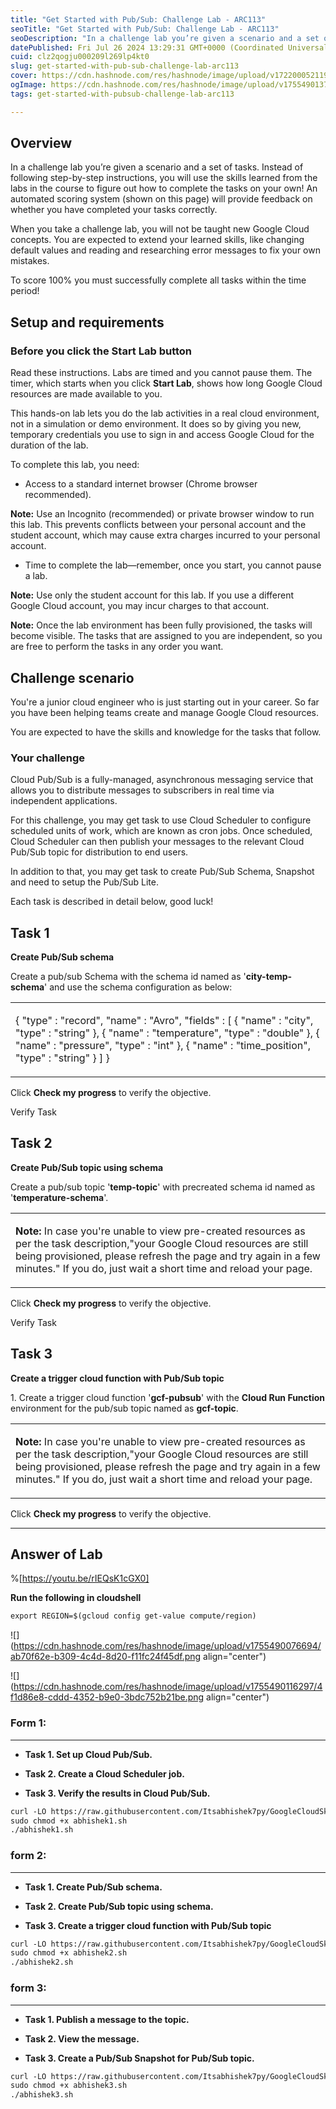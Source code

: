 ```yaml
---
title: "Get Started with Pub/Sub: Challenge Lab - ARC113"
seoTitle: "Get Started with Pub/Sub: Challenge Lab - ARC113"
seoDescription: "In a challenge lab you’re given a scenario and a set of tasks. Instead of following step-by-step instructions, you will use the skills learned from the labs"
datePublished: Fri Jul 26 2024 13:29:31 GMT+0000 (Coordinated Universal Time)
cuid: clz2qogju000209l269lp4kt0
slug: get-started-with-pub-sub-challenge-lab-arc113
cover: https://cdn.hashnode.com/res/hashnode/image/upload/v1722000521196/d4e91078-0a5b-4b4d-8970-31acff692a3f.png
ogImage: https://cdn.hashnode.com/res/hashnode/image/upload/v1755490137198/4e96aa3e-9857-4470-9b1f-cf976f9d14de.png
tags: get-started-with-pubsub-challenge-lab-arc113

---
```


## Overview

In a challenge lab you’re given a scenario and a set of tasks. Instead of following step-by-step instructions, you will use the skills learned from the labs in the course to figure out how to complete the tasks on your own! An automated scoring system (shown on this page) will provide feedback on whether you have completed your tasks correctly.

When you take a challenge lab, you will not be taught new Google Cloud concepts. You are expected to extend your learned skills, like changing default values and reading and researching error messages to fix your own mistakes.

To score 100% you must successfully complete all tasks within the time period!

## Setup and requirements

### Before you click the Start Lab button

Read these instructions. Labs are timed and you cannot pause them. The timer, which starts when you click **Start Lab**, shows how long Google Cloud resources are made available to you.

This hands-on lab lets you do the lab activities in a real cloud environment, not in a simulation or demo environment. It does so by giving you new, temporary credentials you use to sign in and access Google Cloud for the duration of the lab.

To complete this lab, you need:

* Access to a standard internet browser (Chrome browser recommended).
    

**Note:** Use an Incognito (recommended) or private browser window to run this lab. This prevents conflicts between your personal account and the student account, which may cause extra charges incurred to your personal account.

* Time to complete the lab—remember, once you start, you cannot pause a lab.
    

**Note:** Use only the student account for this lab. If you use a different Google Cloud account, you may incur charges to that account.

**Note:** Once the lab environment has been fully provisioned, the tasks will become visible. The tasks that are assigned to you are independent, so you are free to perform the tasks in any order you want.

## Challenge scenario

You're a junior cloud engineer who is just starting out in your career. So far you have been helping teams create and manage Google Cloud resources.

You are expected to have the skills and knowledge for the tasks that follow.

### Your challenge

Cloud Pub/Sub is a fully-managed, asynchronous messaging service that allows you to distribute messages to subscribers in real time via independent applications.

For this challenge, you may get task to use Cloud Scheduler to configure scheduled units of work, which are known as cron jobs. Once scheduled, Cloud Scheduler can then publish your messages to the relevant Cloud Pub/Sub topic for distribution to end users.

In addition to that, you may get task to create Pub/Sub Schema, Snapshot and need to setup the Pub/Sub Lite.

Each task is described in detail below, good luck!

## Task 1

**Create Pub/Sub schema**

Create a pub/sub Schema with the schema id named as '**city-temp-schema**' and use the schema configuration as below:

<table><tbody><tr><td colspan="1" rowspan="1"><p>{ "type" : "record", "name" : "Avro", "fields" : [ { "name" : "city", "type" : "string" }, { "name" : "temperature", "type" : "double" }, { "name" : "pressure", "type" : "int" }, { "name" : "time_position", "type" : "string" } ] }</p></td></tr></tbody></table>

Click **Check my progress** to verify the objective.

Verify Task

## Task 2

**Create Pub/Sub topic using schema**

Create a pub/sub topic '**temp-topic**' with precreated schema id named as '**temperature-schema**'.

<table><tbody><tr><td colspan="1" rowspan="1"><p><strong>Note: </strong>In case you're unable to view pre-created resources as per the task description,"your Google Cloud resources are still being provisioned, please refresh the page and try again in a few minutes." If you do, just wait a short time and reload your page.</p></td></tr></tbody></table>

Click **Check my progress** to verify the objective.

Verify Task

## Task 3

**Create a trigger cloud function with Pub/Sub topic**

1\. Create a trigger cloud function '**gcf-pubsub**' with the **Cloud Run Function** environment for the pub/sub topic named as **gcf-topic**.

<table><tbody><tr><td colspan="1" rowspan="1"><p><strong>Note: </strong>In case you're unable to view pre-created resources as per the task description,"your Google Cloud resources are still being provisioned, please refresh the page and try again in a few minutes." If you do, just wait a short time and reload your page.</p></td></tr></tbody></table>

Click **Check my progress** to verify the objective.

---

## Answer of Lab

%[https://youtu.be/rIEQsK1cGX0] 

**Run the following in cloudshell**

```apache
export REGION=$(gcloud config get-value compute/region)
```

![](https://cdn.hashnode.com/res/hashnode/image/upload/v1755490076694/ab70f62e-b309-4c4d-8d20-f11fc24f45df.png align="center")

![](https://cdn.hashnode.com/res/hashnode/image/upload/v1755490116297/4f1d86e8-cddd-4352-b9e0-3bdc752b21be.png align="center")

### **Form 1:**

---

* **Task 1. Set up Cloud Pub/Sub.**
    
* **Task 2. Create a Cloud Scheduler job.**
    
* **Task 3. Verify the results in Cloud Pub/Sub.**
    

```apache
curl -LO https://raw.githubusercontent.com/Itsabhishek7py/GoogleCloudSkillsboost/refs/heads/main/Get%20Started%20with%20PubSub%3A%20Challenge%20Lab/abhishek1.sh
sudo chmod +x abhishek1.sh
./abhishek1.sh
```

### **form 2:**

---

* **Task 1. Create Pub/Sub schema.**
    
* **Task 2. Create Pub/Sub topic using schema.**
    
* **Task 3. Create a trigger cloud function with Pub/Sub topic**
    

```apache
curl -LO https://raw.githubusercontent.com/Itsabhishek7py/GoogleCloudSkillsboost/refs/heads/main/Get%20Started%20with%20PubSub%3A%20Challenge%20Lab/abhishek2.sh
sudo chmod +x abhishek2.sh
./abhishek2.sh
```

### **form 3:**

---

* **Task 1. Publish a message to the topic.**
    
* **Task 2. View the message.**
    
* **Task 3. Create a Pub/Sub Snapshot for Pub/Sub topic.**
    

```apache
curl -LO https://raw.githubusercontent.com/Itsabhishek7py/GoogleCloudSkillsboost/refs/heads/main/Get%20Started%20with%20PubSub%3A%20Challenge%20Lab/abhishek3.sh
sudo chmod +x abhishek3.sh
./abhishek3.sh
```